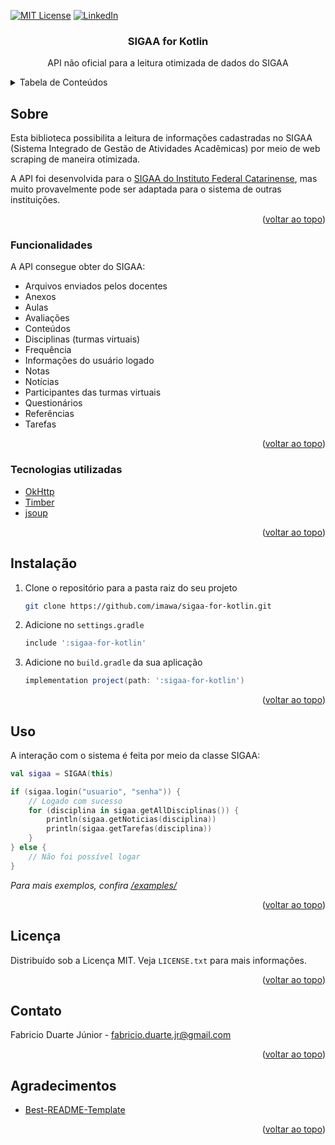 <div id="top"></div>

[![MIT License][license-shield]][license-url]
[![LinkedIn][linkedin-shield]][linkedin-url]



<!-- PROJECT LOGO -->
<div align="center">

<h3 align="center">SIGAA for Kotlin</h3>

  <p align="center">
    API não oficial para a leitura otimizada de dados do SIGAA
    <br />
  </p>
</div>



<!-- TABLE OF CONTENTS -->
<details>
  <summary>Tabela de Conteúdos</summary>
  <ol>
    <li>
      <a href="#sobre">Sobre</a>
      <ul>
        <li><a href="#funcionalidades">Funcionalidades</a></li>
        <li><a href="#tecnologias-utilizadas">Tecnologias utilizadas</a></li>
      </ul>
    </li>
    <li><a href="#instalação">Instalação</a></li>
    <li><a href="#uso">Uso</a></li>
    <li><a href="#licença">Licença</a></li>
    <li><a href="#contato">Contato</a></li>
    <li><a href="#agradecimentos">Agradecimentos</a></li>
  </ol>
</details>



<!-- ABOUT THE PROJECT -->
## Sobre

Esta biblioteca possibilita a leitura de informações cadastradas no SIGAA (Sistema Integrado de Gestão de Atividades Acadêmicas) por meio de web scraping de maneira otimizada.

A API foi desenvolvida para o [SIGAA do Instituto Federal Catarinense](https://sig.ifc.edu.br/sigaa/), mas muito provavelmente pode ser adaptada para o sistema de outras instituições.

<p align="right">(<a href="#top">voltar ao topo</a>)</p>


### Funcionalidades

A API consegue obter do SIGAA:
- Arquivos enviados pelos docentes
- Anexos
- Aulas
- Avaliações
- Conteúdos
- Disciplinas (turmas virtuais)
- Frequência
- Informações do usuário logado
- Notas
- Notícias
- Participantes das turmas virtuais
- Questionários
- Referências
- Tarefas

<p align="right">(<a href="#top">voltar ao topo</a>)</p>

### Tecnologias utilizadas

* [OkHttp](https://github.com/square/okhttp/)
* [Timber](https://github.com/JakeWharton/timber/)
* [jsoup](https://github.com/jhy/jsoup/)

<p align="right">(<a href="#top">voltar ao topo</a>)</p>


<!-- GETTING STARTED -->
## Instalação

1. Clone o repositório para a pasta raiz do seu projeto
   ```sh
   git clone https://github.com/imawa/sigaa-for-kotlin.git
   ```
2. Adicione no `settings.gradle`
   ```groovy
   include ':sigaa-for-kotlin'
   ```
3. Adicione no `build.gradle` da sua aplicação
   ```groovy
   implementation project(path: ':sigaa-for-kotlin')
   ```

<p align="right">(<a href="#top">voltar ao topo</a>)</p>


<!-- USAGE EXAMPLES -->
## Uso

A interação com o sistema é feita por meio da classe SIGAA:
```kotlin
val sigaa = SIGAA(this)

if (sigaa.login("usuario", "senha")) {
    // Logado com sucesso
    for (disciplina in sigaa.getAllDisciplinas()) {
        println(sigaa.getNoticias(disciplina))
        println(sigaa.getTarefas(disciplina))
    }
} else {
    // Não foi possível logar
}
```

_Para mais exemplos, confira [/examples/](https://github.com/imawa/sigaa-for-kotlin/tree/master/examples)_

<p align="right">(<a href="#top">voltar ao topo</a>)</p>


<!-- LICENSE -->
## Licença

Distribuído sob a Licença MIT. Veja `LICENSE.txt` para mais informações.

<p align="right">(<a href="#top">voltar ao topo</a>)</p>



<!-- CONTACT -->
## Contato

Fabricio Duarte Júnior - fabricio.duarte.jr@gmail.com

<p align="right">(<a href="#top">voltar ao topo</a>)</p>



<!-- ACKNOWLEDGMENTS -->
## Agradecimentos

* [Best-README-Template](https://github.com/othneildrew/Best-README-Template/)

<p align="right">(<a href="#top">voltar ao topo</a>)</p>



<!-- MARKDOWN LINKS & IMAGES -->
[license-shield]: https://img.shields.io/github/license/imawa/sigaa-for-kotlin.svg?style=for-the-badge
[license-url]: https://github.com/imawa/sigaa-for-kotlin/blob/master/LICENSE.txt
[linkedin-shield]: https://img.shields.io/badge/-LinkedIn-black.svg?style=for-the-badge&logo=linkedin&colorB=555
[linkedin-url]: https://linkedin.com/in/fabricio-duarte-júnior-676601231
